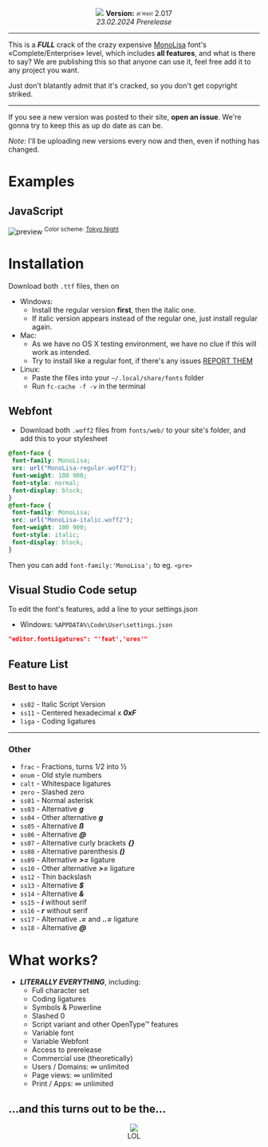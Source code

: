 <p align=center>
<img src="https://github.com/d8-bbc11/monolisa/assets/159638529/fa32b6a9-982e-44c5-a360-8dd25036de7a">
<b>Version:</b> <sub><sup>at least</sup></sub> 2.017<br>
<i>23.02.2024 Prerelease</i>
<hr>
</p>

This is a ***FULL*** crack of the crazy expensive [MonoLisa](http://monolisa.dev) font's «Complete/Enterprise» level, which includes **all features**, and what is there to say? We are publishing this so that anyone can use it, feel free add it to any project you want.

Just don't blatantly admit that it's cracked, so you don't get copyright striked.

---

If you see a new version was posted to their site, **open an issue**. We're gonna try to keep this as up do date as can be.

*Note:* I'll be uploading new versions every now and then, even if nothing has changed.

# Examples
## JavaScript 

![preview](https://github.com/d8-bbc11/monolisa/assets/159638529/ea45c55b-f56a-4e09-8536-d01ed4ada885)
<sup>Color scheme: [Tokyo Night](https://marketplace.visualstudio.com/items?itemName=enkia.tokyo-night)</sup>

# Installation
Download both `.ttf` files, then on
- Windows:
  - Install the regular version **first**, then the italic one.
  - If italic version appears instead of the regular one, just install regular again.
- Mac:
  - As we have no OS X testing environment, we have no clue if this will work as intended.
  - Try to install like a regular font, if there's any issues [REPORT THEM](http://github.com/d8-bbc11/monolisa/issues)
- Linux:
  - Paste the files into your `~/.local/share/fonts` folder
  - Run `fc-cache -f -v` in the terminal
## Webfont
  - Download both `.woff2` files from `fonts/web/` to your site's folder, and add this to your stylesheet
  ```css
  @font-face {
   font-family: MonoLisa;
   src: url("MonoLisa-regular.woff2");
   font-weight: 100 900;
   font-style: normal;
   font-display: block;
  }
  @font-face {
   font-family: MonoLisa;
   src: url("MonoLisa-italic.woff2");
   font-weight: 100 900;
   font-style: italic;
   font-display: block;
  }
  ```
  Then you can add `font-family:'MonoLisa';` to eg. `<pre>`
## Visual Studio Code setup
To edit the font's features, add a line to your settings.json
* Windows: `%APPDATA%\Code\User\settings.json`
```json
"editor.fontLigatures": "'feat','ures'"
```
## Feature List
### Best to have
* `ss02` - Italic Script Version
* `ss11` - Centered hexadecimal x ***0xF***
* `liga` - Coding ligatures
***
### Other
* `frac` - Fractions, turns 1/2 into ½
* `onum` - Old style numbers
* `calt` - Whitespace ligatures
* `zero` - Slashed zero
* `ss01` - Normal asterisk
* `ss03` - Alternative ***g***
* `ss04` - Other alternative ***g***
* `ss05` - Alternative ***ß***
* `ss06` - Alternative ***@***
* `ss07` - Alternative curly brackets ***{}***
* `ss08` - Alternative parenthesis ***()***
* `ss09` - Alternative ***>=*** ligature
* `ss10` - Other alternative ***>=*** ligature
* `ss12` - Thin backslash
* `ss13` - Alternative ***$***
* `ss14` - Alternative ***&***
* `ss15` - ***i*** without serif
* `ss16` - ***r*** without serif
* `ss17` - Alternative ***.=*** and ***..=*** ligature
* `ss18` - Alternative ***@***
# What works?
* ***LITERALLY EVERYTHING***, including:
  * Full character set
  * Coding ligatures
  * Symbols & Powerline
  * Slashed 0
  * Script variant and other OpenType™ features
  * Variable font
  * Variable Webfont
  * Access to prerelease
  * Commercial use (theoretically)
  * Users / Domains: ∞ unlimited
  * Page views: ∞ unlimited
  * Print / Apps: ∞ unlimited
  
## ...and this turns out to be the...

<p align=center>
<img src="https://github.com/d8-bbc11/monolisa/assets/159638529/da0e0ee9-63a0-4444-8a77-7baefbaa4c41"><br>
LOL
